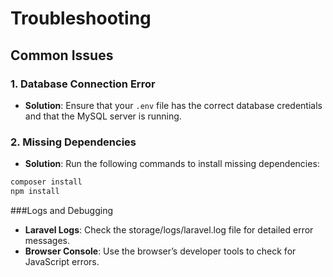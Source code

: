 # Troubleshooting

## Common Issues

### 1. Database Connection Error
- **Solution**: Ensure that your `.env` file has the correct database credentials and that the MySQL server is running.

### 2. Missing Dependencies
- **Solution**: Run the following commands to install missing dependencies:
```bash
composer install
npm install
```

###Logs and Debugging
- **Laravel Logs**: Check the storage/logs/laravel.log file for detailed error messages.
- **Browser Console**: Use the browser’s developer tools to check for JavaScript errors.